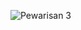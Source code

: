 ![Pewarisan 3](https://user-images.githubusercontent.com/101534076/163420445-2fd5db1e-8161-4e9d-bdcd-7f070a2368f9.jpg)

